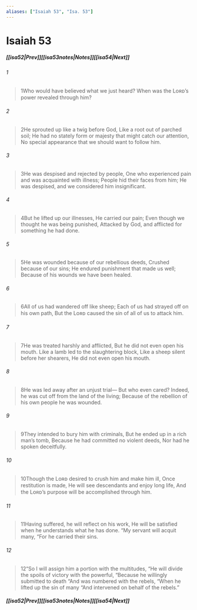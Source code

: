 ```yaml
---
aliases: ["Isaiah 53", "Isa. 53"]
---
```

# Isaiah 53
##### <span class=arrow-left></span>[[isa52|Prev]]<span class=navigation-separator></span>[[isa53notes|Notes]]<span class=navigation-separator></span>[[isa54|Next]]<span class=arrow-right></span>
###### 1
><span class=verse-first-poetry>1</span>Who would have believed what we just heard?
>When was the Lᴏʀᴅ’s power revealed through him?
###### 2
><span class=verse-body-poetry>2</span>He sprouted up like a twig before God,
>Like a root out of parched soil;
>He had no stately form or majesty that might catch our attention,
>No special appearance that we should want to follow him.
###### 3
><span class=verse-body-poetry>3</span>He was despised and rejected by people,
>One who experienced pain and was acquainted with illness;
>People hid their faces from him;
>He was despised, and we considered him insignificant.
<div class=paragraph-break></div>

###### 4
><span class=verse-first-poetry>4</span>But he lifted up our illnesses,
>He carried our pain;
>Even though we thought he was being punished,
>Attacked by God, and afflicted for something he had done.
###### 5
><span class=verse-body-poetry>5</span>He was wounded because of our rebellious deeds,
>Crushed because of our sins;
>He endured punishment that made us well;
>Because of his wounds we have been healed.
###### 6
><span class=verse-body-poetry>6</span>All of us had wandered off like sheep;
>Each of us had strayed off on his own path,
>But the Lᴏʀᴅ caused the sin of all of us to attack him.
<div class=paragraph-break></div>

###### 7
><span class=verse-first-poetry>7</span>He was treated harshly and afflicted,
>But he did not even open his mouth.
>Like a lamb led to the slaughtering block,
>Like a sheep silent before her shearers,
>He did not even open his mouth.
###### 8
><span class=verse-body-poetry>8</span>He was led away after an unjust trial—
>But who even cared?
>Indeed, he was cut off from the land of the living;
>Because of the rebellion of his own people he was wounded.
###### 9
><span class=verse-body-poetry>9</span>They intended to bury him with criminals,
>But he ended up in a rich man’s tomb,
>Because he had committed no violent deeds,
>Nor had he spoken deceitfully.
<div class=paragraph-break></div>

###### 10
><span class=verse-first-poetry>10</span>Though the Lᴏʀᴅ desired to crush him and make him ill,
>Once restitution is made,
>He will see descendants and enjoy long life,
>And the Lᴏʀᴅ’s purpose will be accomplished through him.
###### 11
><span class=verse-body-poetry>11</span>Having suffered, he will reflect on his work,
>He will be satisfied when he understands what he has done.
><span class=poetry-quote-double>“</span>My servant will acquit many,
><span class=poetry-quote-double>“</span>For he carried their sins.
###### 12
><span class=verse-body-poetry>12</span><span class=poetry-quote-double>“</span>So I will assign him a portion with the multitudes,
><span class=poetry-quote-double>“</span>He will divide the spoils of victory with the powerful,
><span class=poetry-quote-double>“</span>Because he willingly submitted to death
><span class=poetry-quote-double>“</span>And was numbered with the rebels,
><span class=poetry-quote-double>“</span>When he lifted up the sin of many
><span class=poetry-quote-double>“</span>And intervened on behalf of the rebels.”
##### <span class=arrow-left></span>[[isa52|Prev]]<span class=navigation-separator></span>[[isa53notes|Notes]]<span class=navigation-separator></span>[[isa54|Next]]<span class=arrow-right></span>